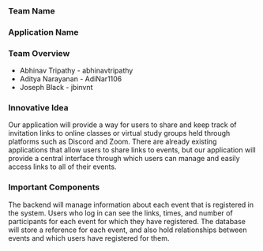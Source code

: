 ### Team Name

### Application Name

### Team Overview

* Abhinav Tripathy - abhinavtripathy
* Aditya Narayanan - AdiNar1106
* Joseph Black - jbinvnt

### Innovative Idea

Our application will provide a way for users to share and keep track of invitation links to online classes or virtual study groups held through platforms such as Discord and Zoom. There are already existing applications that allow users to share links to events, but our application will provide a central interface through which users can manage and easily access links to all of their events.

### Important Components

The backend will manage information about each event that is registered in the system. Users who log in can see the links, times, and number of participants for each event for which they have registered. The database will store a reference for each event, and also hold relationships between events and which users have registered for them.
